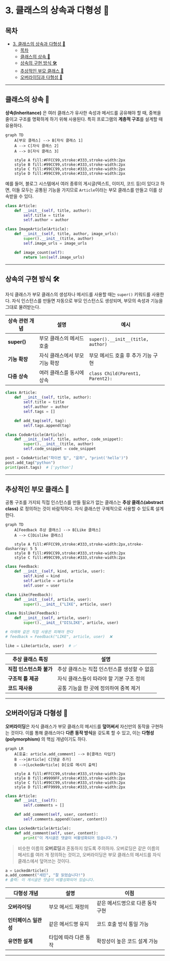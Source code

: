 # 3. 클래스의 상속과 다형성 🧬

## 목차
- [3. 클래스의 상속과 다형성 🧬](#3-클래스의-상속과-다형성-)
  - [목차](#목차)
  - [클래스의 상속 🔄](#클래스의-상속-)
  - [상속의 구현 방식 🛠️](#상속의-구현-방식-️)
  - [추상적인 부모 클래스 📝](#추상적인-부모-클래스-)
  - [오버라이딩과 다형성 🔄](#오버라이딩과-다형성-)

---

## 클래스의 상속 🔄

**상속(Inheritance)** 은 여러 클래스가 유사한 속성과 메서드를 공유해야 할 때, 중복을 줄이고 구조를 명확하게 하기 위해 사용된다. 특히 프로그램의 **계층적 구조**를 설계할 때 유용하다.

```mermaid
graph TD
    A[부모 클래스] --> B[자식 클래스 1]
    A --> C[자식 클래스 2]
    A --> D[자식 클래스 3]
    
    style A fill:#FFCC99,stroke:#333,stroke-width:2px
    style B fill:#99CC99,stroke:#333,stroke-width:2px
    style C fill:#99CC99,stroke:#333,stroke-width:2px
    style D fill:#99CC99,stroke:#333,stroke-width:2px
```

예를 들어, 블로그 시스템에서 여러 종류의 게시글(텍스트, 이미지, 코드 등)이 있다고 하면, 이들 모두는 공통된 기능을 가지므로 `Article`이라는 부모 클래스를 만들고 이를 상속받을 수 있다.

```python
class Article:
    def __init__(self, title, author):
        self.title = title
        self.author = author

class ImageArticle(Article):
    def __init__(self, title, author, image_urls):
        super().__init__(title, author)
        self.image_urls = image_urls

    def image_count(self):
        return len(self.image_urls)
```

---

## 상속의 구현 방식 🛠️

자식 클래스가 부모 클래스의 생성자나 메서드를 사용할 때는 `super()` 키워드를 사용한다. 자식 인스턴스를 만들면 자동으로 부모 인스턴스도 생성되며, 부모의 속성과 기능을 그대로 물려받는다.

| 상속 관련 개념 | 설명 | 예시 |
|--------------|------|------|
| **super()** | 부모 클래스의 메서드 호출 | `super().__init__(title, author)` |
| **기능 확장** | 자식 클래스에서 부모 기능 확장 | 부모 메서드 호출 후 추가 기능 구현 |
| **다중 상속** | 여러 클래스를 동시에 상속 | `class Child(Parent1, Parent2):` |

```python
class Article:
    def __init__(self, title, author):
        self.title = title
        self.author = author
        self.tags = []

    def add_tag(self, tag):
        self.tags.append(tag)

class CodeArticle(Article):
    def __init__(self, title, author, code_snippet):
        super().__init__(title, author)
        self.code_snippet = code_snippet

post = CodeArticle("파이썬 팁", "윤하", "print('hello')")
post.add_tag("python")
print(post.tags)  # ['python']
```

---

## 추상적인 부모 클래스 📝

공통 구조를 가지되 직접 인스턴스를 만들 필요가 없는 클래스는 **추상 클래스(abstract class)** 로 정의하는 것이 바람직하다. 자식 클래스만 구체적으로 사용할 수 있도록 설계한다.

```mermaid
graph TD
    A[Feedback 추상 클래스] --> B[Like 클래스]
    A --> C[Dislike 클래스]
    
    style A fill:#FFCC99,stroke:#333,stroke-width:2px,stroke-dasharray: 5 5
    style B fill:#99CC99,stroke:#333,stroke-width:2px
    style C fill:#99CC99,stroke:#333,stroke-width:2px
```

```python
class Feedback:
    def __init__(self, kind, article, user):
        self.kind = kind
        self.article = article
        self.user = user

class Like(Feedback):
    def __init__(self, article, user):
        super().__init__("LIKE", article, user)

class Dislike(Feedback):
    def __init__(self, article, user):
        super().__init__("DISLIKE", article, user)
```

```python
# 아래와 같은 직접 사용은 피해야 한다
# feedback = Feedback("LIKE", article, user)  ❌

like = Like(article, user)  # ✅
```

| 추상 클래스 특징 | 설명 |
|--------------|------|
| **직접 인스턴스화 불가** | 추상 클래스는 직접 인스턴스를 생성할 수 없음 |
| **구조적 틀 제공** | 자식 클래스들이 따라야 할 기본 구조 정의 |
| **코드 재사용** | 공통 기능을 한 곳에 정의하여 중복 제거 |

---

## 오버라이딩과 다형성 🔄

**오버라이딩**은 자식 클래스가 부모 클래스의 메서드를 **덮어써서** 자신만의 동작을 구현하는 것이다. 이를 통해 클래스마다 **다른 동작 방식**을 갖도록 할 수 있고, 이는 **다형성(polymorphism)** 의 핵심 개념이기도 하다.

```mermaid
graph LR
    A[호출: article.add_comment] --> B{클래스 타입?}
    B -->|Article| C[댓글 추가]
    B -->|LockedArticle| D[오류 메시지 출력]
    
    style A fill:#FFCC99,stroke:#333,stroke-width:2px
    style B fill:#9999FF,stroke:#333,stroke-width:2px
    style C fill:#99CC99,stroke:#333,stroke-width:2px
    style D fill:#FF9999,stroke:#333,stroke-width:2px
```

```python
class Article:
    def __init__(self):
        self.comments = []

    def add_comment(self, user, content):
        self.comments.append((user, content))

class LockedArticle(Article):
    def add_comment(self, user, content):
        print("이 게시글은 댓글이 비활성화되어 있습니다.")
```
> 비슷한 이름의 **오버로딩**과 혼동하지 않도록 주의하자. 오버로딩은 같은 이름의 메서드를 여러 개 정의하는 것이고, 오버라이딩은 부모 클래스의 메서드를 자식 클래스에서 덮어쓰는 것이다.

```python
a = LockedArticle()
a.add_comment("세린", "잘 읽었습니다!")  
# 출력: 이 게시글은 댓글이 비활성화되어 있습니다.
```

| 다형성 개념 | 설명 | 이점 |
|-----------|------|------|
| **오버라이딩** | 부모 메서드 재정의 | 같은 메서드명으로 다른 동작 구현 |
| **인터페이스 일관성** | 같은 메서드명 유지 | 코드 호출 방식 통일 가능 |
| **유연한 설계** | 타입에 따라 다른 동작 | 확장성이 높은 코드 설계 가능 |

---

